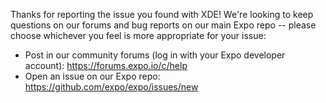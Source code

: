 Thanks for reporting the issue you found with XDE! We're looking to keep questions on our forums and bug reports on our main Expo repo -- please choose whichever you feel is more appropriate for your issue:

* Post in our community forums (log in with your Expo developer account): https://forums.expo.io/c/help
* Open an issue on our Expo repo: https://github.com/expo/expo/issues/new
